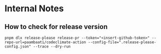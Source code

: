 # Internal Notes

## How to check for release version

```
pnpm dlx release-please release-pr --token="<insert-github-token>" --repo-url=paambaati/codeclimate-action --config-file=".release-please-config.json" --trace --dry-run
```
